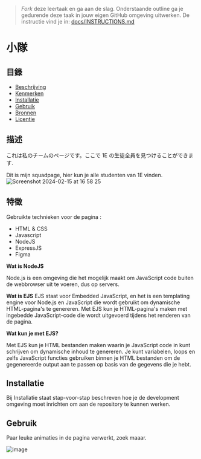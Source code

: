 > _Fork_ deze leertaak en ga aan de slag. Onderstaande outline ga je gedurende deze taak in jouw eigen GitHub omgeving uitwerken. De instructie vind je in: [docs/INSTRUCTIONS.md](docs/INSTRUCTIONS.md)

# 小隊
<!-- Geef je project een titel en schrijf in één zin wat het is -->

## 目錄
  * [Beschrijving](#beschrijving)
  * [Kenmerken](#kenmerken)
  * [Installatie](#installatie)
  * [Gebruik](#gebruik)
  * [Bronnen](#bronnen)
  * [Licentie](#licentie)

## 描述
<!-- In de Beschrijving staat hoe je project er uit ziet, hoe het werkt en wat je er mee kan. -->
<!-- Voeg een mooie poster visual toe 📸 -->
<!-- Voeg een link toe naar Github Pages 🌐-->
これは私のチームのページです。ここで 1E の生徒全員を見つけることができます.

Dit is mijn squadpage, hier kun je alle studenten van 1E vinden.
![Screenshot 2024-02-15 at 16 58 25](https://github.com/Jason2426/connect-your-tribe-squad-page/assets/143999883/9dcf1b24-26ed-4cc8-99cc-cc5784ad0aee)

## 特徵
<!-- Bij Kenmerken staat welke technieken zijn gebruikt en hoe. Wat is de HTML structuur? Wat zijn de belangrijkste dingen in CSS? Wat is er met Javascript gedaan en hoe? Misschien heb je een framwork of library gebruikt? -->
Gebruikte technieken voor de pagina :

- HTML & CSS
- Javascript
- NodeJS
- ExpressJS
- Figma

**Wat is NodeJS**

Node.js is een omgeving die het mogelijk maakt om JavaScript code buiten de webbrowser uit te voeren, dus op servers.

**Wat is EJS**
EJS staat voor Embedded JavaScript, en het is een templating engine voor Node.js en JavaScript die wordt gebruikt om dynamische HTML-pagina's te genereren. Met EJS kun je HTML-pagina's maken met ingebedde JavaScript-code die wordt uitgevoerd tijdens het renderen van de pagina.

**Wat kun je met EJS?**

Met EJS kun je HTML bestanden maken waarin je JavaScript code in kunt schrijven om dynamische inhoud te genereren. Je kunt variabelen, loops en zelfs JavaScript functies gebruiken binnen je HTML bestanden om de gegenereerde output aan te passen op basis van de gegevens die je hebt.

## Installatie
Bij Installatie staat stap-voor-stap beschreven hoe je de development omgeving moet inrichten om aan de repository te kunnen werken.

## Gebruik
Paar leuke animaties in de pagina verwerkt, zoek maaar.

![image](https://github.com/Jason2426/connect-your-tribe-squad-page/assets/143999883/c77d00b1-b973-4a67-8973-5c2e6f7dc500)



